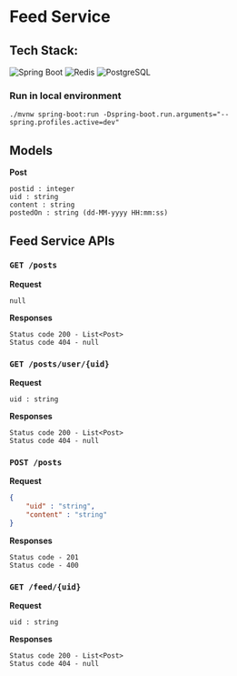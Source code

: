 # Feed Service

## Tech Stack:
![Spring Boot](https://img.shields.io/badge/-SPRING%20BOOT-6DB33F?logo=spring&logoColor=white&style=for-the-badge)
![Redis](https://img.shields.io/badge/-REDIS-FF0000?logo=redis&logoColor=white&style=for-the-badge)
![PostgreSQL](https://img.shields.io/badge/-POSTGRESQL-336791?logo=postgresql&logoColor=white&style=for-the-badge)

### Run in local environment
```./mvnw spring-boot:run -Dspring-boot.run.arguments="--spring.profiles.active=dev"```

## Models

**Post**
```
postid : integer
uid : string
content : string
postedOn : string (dd-MM-yyyy HH:mm:ss)
```

## Feed Service APIs

### `GET /posts`

**Request**
```
null
```

**Responses**
```
Status code 200 - List<Post>
Status code 404 - null
```

### `GET /posts/user/{uid}`

**Request**
```
uid : string
```

**Responses**
```
Status code 200 - List<Post>
Status code 404 - null
```

### `POST /posts`

**Request**
```json
{
    "uid" : "string",
    "content" : "string"
}
```

**Responses**
```
Status code - 201
Status code - 400
```

### `GET /feed/{uid}`

**Request**
```
uid : string
```

**Responses**
```
Status code 200 - List<Post>
Status code 404 - null
```